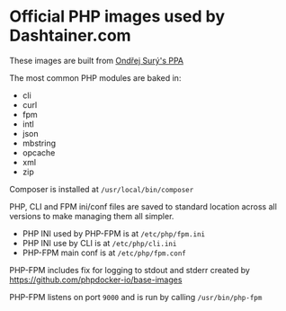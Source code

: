 # Official PHP images used by Dashtainer.com

These images are built from 
[Ondřej Surý's PPA](https://launchpad.net/~ondrej/+archive/ubuntu/php)

The most common PHP modules are baked in:

- cli
- curl
- fpm
- intl
- json
- mbstring
- opcache
- xml
- zip

Composer is installed at `/usr/local/bin/composer`

PHP, CLI and FPM ini/conf files are saved to standard location across all
versions to make managing them all simpler.

- PHP INI used by PHP-FPM is at `/etc/php/fpm.ini`
- PHP INI use by CLI is at `/etc/php/cli.ini`
- PHP-FPM main conf is at `/etc/php/fpm.conf`

PHP-FPM includes fix for logging to stdout and stderr created by
https://github.com/phpdocker-io/base-images

PHP-FPM listens on port `9000` and is run by calling `/usr/bin/php-fpm`
